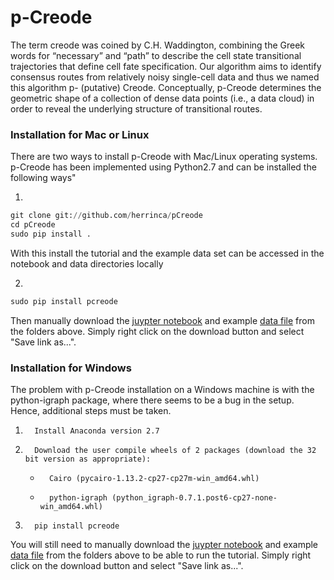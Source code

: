 # **p-Creode**

The term creode was coined by C.H. Waddington, combining the Greek words for “necessary” and “path” to describe the cell state transitional trajectories that define cell fate specification. Our algorithm aims to identify consensus routes from relatively noisy single-cell data and thus we named this algorithm p- (putative) Creode. Conceptually, p-Creode determines the geometric shape of a collection of dense data points (i.e., a data cloud) in order to reveal the underlying structure of transitional routes. 

### Installation for Mac or Linux

There are two ways to install p-Creode with Mac/Linux operating systems. p-Creode has been implemented using Python2.7 and can be installed the following ways"

1.
```python
git clone git://github.com/herrinca/pCreode
cd pCreode
sudo pip install .
```
With this install the tutorial and the example data set can be accessed in the notebook and data directories locally

2.
```python
sudo pip install pcreode
```
Then manually download the [juypter notebook]() and example [data file]() from the folders above. Simply right click on the download button and select "Save link as...".


### Installation for Windows

The problem with p-Creode installation on a Windows machine is with the python-igraph package, where there seems to be a bug in the setup.  Hence, additional steps must be taken.
1.       Install Anaconda version 2.7
2.       Download the user compile wheels of 2 packages (download the 32 bit version as appropriate):
    -       Cairo (pycairo-1.13.2-cp27-cp27m-win_amd64.whl)
    -       python-igraph (python_igraph-0.7.1.post6-cp27-none-win_amd64.whl)
3.       pip install pcreode

You will still need to manually download the [juypter notebook]() and example [data file]() from the folders above to be able to run the tutorial. Simply right click on the download button and select "Save link as...".
